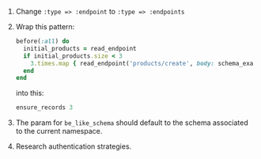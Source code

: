 1. Change `:type => :endpoint` to `:type => :endpoints`
2. Wrap this pattern:
    
    ```ruby
    before(:all) do
      initial_products = read_endpoint
      if initial_products.size < 3
        3.times.map { read_endpoint('products/create', body: schema_example(:product)) }
      end
    end
    ```

    into this:

    ```ruby
    ensure_records 3
    ```

3. The param for `be_like_schema` should default to the schema associated to the current namespace.
4. Research authentication strategies.
